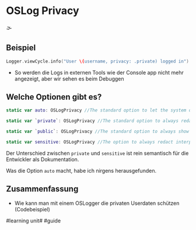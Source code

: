 # OSLog Privacy
🌫️

## Beispiel
```swift
Logger.viewCycle.info("User \(username, privacy: .private) logged in")
```

- So werden die Logs in externen Tools wie der Console app nicht mehr angezeigt, aber wir sehen es beim Debuggen

## Welche Optionen gibt es?

```swift
static var auto: OSLogPrivacy //The standard option to let the system determine whether to redact or display a value. (Standartmässig aktiviert)

static var `private`: OSLogPrivacy //The standard option to always redact the interpolated value.

static var `public`: OSLogPrivacy //The standard option to always show the interpolated value.

static var sensitive: OSLogPrivacy //The option to always redact interpolated values that contain sensitive information.

```

Der Unterschied zwischen `private` und `sensitive` ist rein semantisch für die Entwickler als Dokumentation.

Was die Option `auto` macht, habe ich nirgens herausgefunden.

## Zusammenfassung
- Wie kann man mit einem OSLogger die privaten Userdaten schützen (Codebeispiel)


#learning unit# #guide